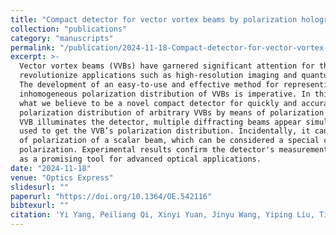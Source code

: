 ```yaml
---
title: "Compact detector for vector vortex beams by polarization holography "
collection: "publications"
category: "manuscripts"
permalink: "/publication/2024-11-18-Compact-detector-for-vector-vortex-beams-by-polarization-holography "
excerpt: >-
  Vector vortex beams (VVBs) have garnered significant attention for their potential to
  revolutionize applications such as high-resolution imaging and quantum communication.
  The development of an easy-to-use and effective method for representing the spatially
  inhomogeneous polarization distribution of VVBs is imperative. In this paper, we propose
  what we believe to be a novel compact detector for quickly and accurately measuring the
  polarization distribution of arbitrary VVBs by means of polarization holography. When a
  VVB illuminates the detector, multiple diffracting beams appear simultaneously that can be
  used to get the VVB’s polarization distribution. Incidentally, it can also measure the state
  of polarization of a scalar beam, which can be considered a special case of spatially inhomogeneous
  polarization. Experimental results confirm the detector's measurement accuracy, positioning it
  as a promising tool for advanced optical applications.
date: "2024-11-18"
venue: "Optics Express"
slidesurl: ""
paperurl: "https://doi.org/10.1364/OE.542116"
bibtexurl: ""
citation: 'Yi Yang, Peiliang Qi, Xinyi Yuan, Jinyu Wang, Yiping Liu, Tian Ye, Xianmiao Xu, Di Zhang, Shenghui Ke, Shujun Zheng, et al. (2024). "Compact detector for vector vortex beams by polarization holography." <i>Optics Express</i>.'
---
```

